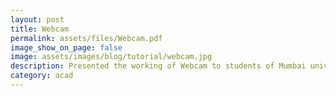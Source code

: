 ```yaml
---
layout: post
title: Webcam
permalink: assets/files/Webcam.pdf
image_show_on_page: false
image: assets/images/blog/tutorial/webcam.jpg
description: Presented the working of Webcam to students of Mumbai university
category: acad
---
```

